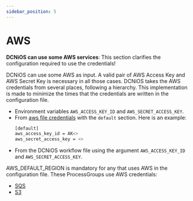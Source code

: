 ```yaml
---
sidebar_position: 5
---
```

# AWS


**DCNiOS can use some AWS services**: This section clarifies the configuration required to use the credentials!


DCNiOS can use some AWS as input. A valid pair of AWS Access Key and AWS Secret Key is necessary in all those cases. DCNiOS takes the AWS credentials from several places, following a hierarchy. This implementation is made to minimize the times that the credentials are written in the configuration file.

- Environment variables `AWS_ACCESS_KEY_ID` and `AWS_SECRET_ACCESS_KEY`.
- From [aws file credentials](https://docs.aws.amazon.com/cli/latest/userguide/cli-configure-files.html) with the `default` section. Here is an example:
   ``` bash
   [default]
   aws_access_key_id = AK<>
   aws_secret_access_key = <>
   ```
- From the DCNiOS workflow file using the argument `AWS_ACCESS_KEY_ID` and `AWS_SECRET_ACCESS_KEY`.



AWS_DEFAULT_REGION is mandatory for any that uses AWS in the configuration file. These ProcessGroups use AWS credentials:
- [SQS](/docs/Sources/AWS/SQS)
- [S3](/docs/Sources/AWS/S3)

